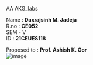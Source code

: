 AA AKG_labs

Name : **Daxrajsinh M. Jadeja**<br />
R.no : **CE052**<br />
SEM - V<br />
ID : **21CEUES118**<br />


Proposed to : **Prof. Ashish K. Gor** <br />
![image](https://github.com/Daxrajsinh/Advanced_Algorithms/assets/107194145/31b826c4-8108-406d-bba9-2ae827fdb273)
